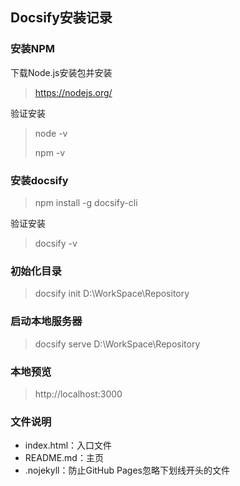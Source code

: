 ## **Docsify安装记录**

### 安装NPM

下载Node.js安装包并安装

> https://nodejs.org/

验证安装

> node -v
>
> npm -v

### 安装docsify

> npm install -g docsify-cli

验证安装

> docsify -v

### 初始化目录

> docsify init D:\WorkSpace\Repository

### 启动本地服务器

> docsify serve D:\WorkSpace\Repository

### 本地预览

> http://localhost:3000

### 文件说明

- index.html：入口文件
- README.md：主页
- .nojekyll：防止GitHub Pages忽略下划线开头的文件